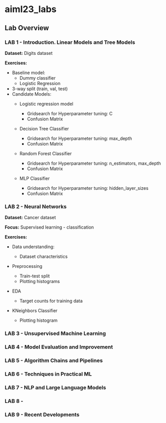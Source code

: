 # aiml23_labs

## Lab Overview

### LAB 1 - Introduction. Linear Models and Tree Models

**Dataset:** Digits dataset

**Exercises:**
- Baseline model: 
    - Dummy classifier
    - Logistic Regression
- 3-way split (train, val, test)
- Candidate Models: 
    - Logistic regression model
        - Gridsearch for Hyperparameter tuning: C
        - Confusion Matrix

    - Decision Tree Classifier
        - Gridsearch for Hyperparameter tuning: max_depth
        - Confusion Matrix

    - Random Forest Classifier
        - Gridsearch for Hyperparameter tuning: n_estimators, max_depth
        - Confusion Matrix

    - MLP Classifier
        - Gridsearch for Hyperparameter tuning: hidden_layer_sizes
        - Confusion Matrix


### LAB 2 - Neural Networks
**Dataset:** Cancer dataset

**Focus:** Supervised learning - classification

**Exercises:**
- Data understanding:
    - Dataset characteristics
- Preprocessing
    - Train-test split
    - Plotting histograms

- EDA
    - Target counts for training data
- KNeighbors Classifier
    - Plotting histogram



### LAB 3 - Unsupervised Machine Learning 

### LAB 4 - Model Evaluation and Improvement
### LAB 5 - Algorithm Chains and Pipelines
### LAB 6 - Techniques in Practical ML
### LAB 7 - NLP and Large Language Models
### LAB 8 - 
### LAB 9 - Recent Developments
